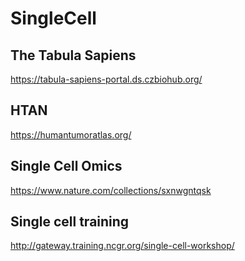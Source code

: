 # SingleCell

## The Tabula Sapiens

https://tabula-sapiens-portal.ds.czbiohub.org/

## HTAN

https://humantumoratlas.org/

## Single Cell Omics

https://www.nature.com/collections/sxnwgntqsk

## Single cell training

http://gateway.training.ncgr.org/single-cell-workshop/
